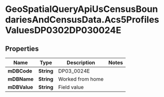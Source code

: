 # GeoSpatialQueryApiUsCensusBoundariesAndCensusData.Acs5ProfilesValuesDP0302DP030024E

## Properties

Name | Type | Description | Notes
------------ | ------------- | ------------- | -------------
**mDBCode** | **String** | DP03_0024E | 
**mDBName** | **String** | Worked from home | 
**mDBValue** | **String** | Field value | 


